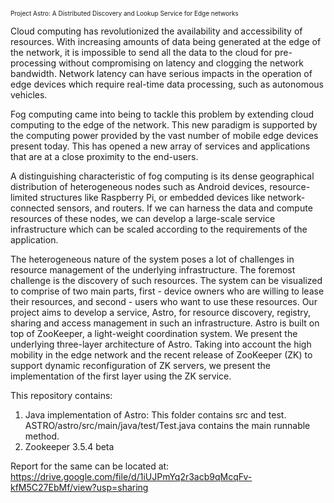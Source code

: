 <p style="font-size:10px;">Project Astro: A Distributed Discovery and Lookup Service for Edge networks</p>

  <p>Cloud computing has revolutionized the availability and accessibility of resources. With increasing amounts of data
being generated at the edge of the network, it is impossible to send all the data to the cloud for pre-processing without compromising on latency and clogging the network bandwidth. Network latency can have serious impacts in the operation of
edge devices which require real-time data processing, such as autonomous vehicles.</p>
  <p>Fog computing came into being to tackle this problem by extending cloud computing to the edge of the network. This new paradigm is supported by the computing power provided by the vast number of mobile edge devices present today. This has opened a new array of services and applications that are at a close proximity to the end-users.</p>
  <p>A distinguishing characteristic of fog computing is its dense geographical distribution of heterogeneous nodes such
as Android devices, resource-limited structures like Raspberry Pi, or embedded devices like network-connected sensors,
and routers. If we can harness the data and compute resources of these nodes, we can develop a large-scale service infrastructure which can be scaled according to the requirements of the application.</p>
  <p>The heterogeneous nature of the system poses a lot of challenges in resource management of the underlying infrastructure. The foremost challenge is the discovery of such resources. The system can be visualized to comprise of two main parts, first - device owners who are willing to lease their resources, and second - users who want to use these resources. Our project aims to develop a service, Astro, for resource discovery, registry, sharing and access management in such an infrastructure. Astro is built on top of ZooKeeper, a light-weight coordination system. We present the underlying three-layer architecture of Astro. Taking into account the high mobility in the edge network and the recent release of ZooKeeper (ZK) to support dynamic reconfiguration of ZK servers, we present the implementation of the first layer using the ZK service.</p>
  
This repository contains:
1. Java implementation of Astro: This folder contains src and test. ASTRO/astro/src/main/java/test/Test.java contains the main runnable method. 
2. Zookeeper 3.5.4 beta 

Report for the same can be located at: https://drive.google.com/file/d/1iUJPmYq2r3acb9qMcqFv-kfM5C27EbMf/view?usp=sharing 
